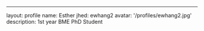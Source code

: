 ---
layout: profile
name: Esther
jhed: ewhang2
avatar: '/profiles/ewhang2.jpg'
description: 1st year BME PhD Student